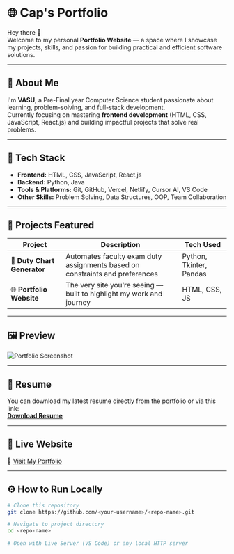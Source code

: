 # 🌐 Cap's Portfolio

Hey there 👋  
Welcome to my personal **Portfolio Website** — a space where I showcase my projects, skills, and passion for building practical and efficient software solutions.

---

## 🚀 About Me

I'm **VASU**, a Pre-Final year Computer Science student passionate about learning, problem-solving, and full-stack development.  
Currently focusing on mastering **frontend development** (HTML, CSS, JavaScript, React.js) and building impactful projects that solve real problems.

---

## 🧰 Tech Stack

- **Frontend:** HTML, CSS, JavaScript, React.js  
- **Backend:** Python, Java  
- **Tools & Platforms:** Git, GitHub, Vercel, Netlify, Cursor AI, VS Code  
- **Other Skills:** Problem Solving, Data Structures, OOP, Team Collaboration  

---

## 💼 Projects Featured

| Project | Description | Tech Used |
|----------|--------------|-----------|
| 🧮 **Duty Chart Generator** | Automates faculty exam duty assignments based on constraints and preferences | Python, Tkinter, Pandas |
| 🌐 **Portfolio Website** | The very site you’re seeing — built to highlight my work and journey | HTML, CSS, JS |

---

## 🖼️ Preview

![Portfolio Screenshot](assets/portfolio-preview.png)


---

## 📄 Resume

You can download my latest resume directly from the portfolio or via this link:  
[**Download Resume**](assets/resume.pdf)


---

## 🔗 Live Website

🚀 [Visit My Portfolio](https://your-portfolio-link.vercel.app)  

---

## ⚙️ How to Run Locally

```bash
# Clone this repository
git clone https://github.com/<your-username>/<repo-name>.git

# Navigate to project directory
cd <repo-name>

# Open with Live Server (VS Code) or any local HTTP server
